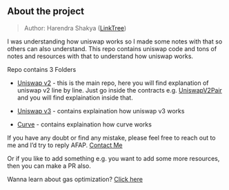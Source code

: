 ## About the project

> Author: Harendra Shakya ([LinkTree](https://linktr.ee/harendra_shakya))


I was understanding how uniswap works so I made some notes with that so others can also understand. This repo contains uniswap code and tons of notes and resources with that to understand how uniswap works.

Repo contains 3 Folders

- [Uniswap v2](uniswap-v2) - this is the main repo, here you will find explanation of uniswap v2 line by line. Just go inside the contracts e.g. [UniswapV2Pair](uniswap-v2/v2-core/UniswapV2Pair.sol) and you will find explaination inside that.

- [Uniswap v3](uniswap-v3) - contains explaination how uniswap v3 works

- [Curve](curve) - contains explaination how curve works


If you have any doubt or find any mistake, please feel free to reach out to me and I’d try to reply AFAP. [Contact Me](https://linktr.ee/harendra_shakya)

Or if you like to add something e.g. you want to add some more resources, then you can make a PR also.

Wanna learn about gas optimization? [Click here](https://github.com/harendra-shakya/gas-optimization)
